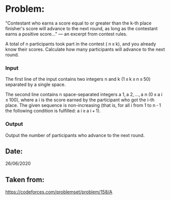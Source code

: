 # Problem:
"Contestant who earns a score equal to or greater than the k-th place finisher's score will advance to the next round, as long as the contestant earns a positive score..." — an excerpt from contest rules.

A total of n participants took part in the contest ( n ≥ k), and you already know their scores. Calculate how many participants will advance to the next round.

### Input
The first line of the input contains two integers n and k (1 ≤ k ≤ n ≤ 50) separated by a single space.

The second line contains n space-separated integers a 1, a 2, ..., a n (0 ≤ a i ≤ 100), where a i is the score earned by the participant who got the i-th place. The given sequence is non-increasing (that is, for all i from 1 to n - 1 the following condition is fulfilled: a i ≥ a i + 1).

### Output
Output the number of participants who advance to the next round.

## Date:
26/06/2020

## Taken from:
https://codeforces.com/problemset/problem/158/A